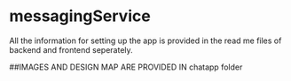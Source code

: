 # messagingService
All the information for setting up the app is provided in the read me files of backend and frontend seperately.

##IMAGES AND DESIGN MAP ARE PROVIDED IN chatapp folder

